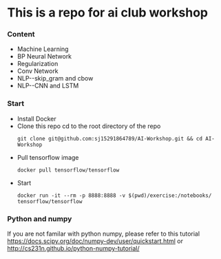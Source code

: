 # This is a repo for ai club workshop

### Content
* Machine Learning
* BP Neural Network
* Regularization
* Conv Network
* NLP--skip_gram and cbow
* NLP--CNN and LSTM

### Start
* Install Docker
* Clone this repo cd to the root directory of the repo
    ```
    git clone git@github.com:sj15291864789/AI-Workshop.git && cd AI-Workshop
    ```
* Pull tensorflow image
    ```
    docker pull tensorflow/tensorflow
    ```
* Start
    ``` 
    docker run -it --rm -p 8888:8888 -v $(pwd)/exercise:/notebooks/ tensorflow/tensorflow
    ```
 
 
### Python and numpy
If you are not familar with python numpy, please refer to this tutorial https://docs.scipy.org/doc/numpy-dev/user/quickstart.html or http://cs231n.github.io/python-numpy-tutorial/



